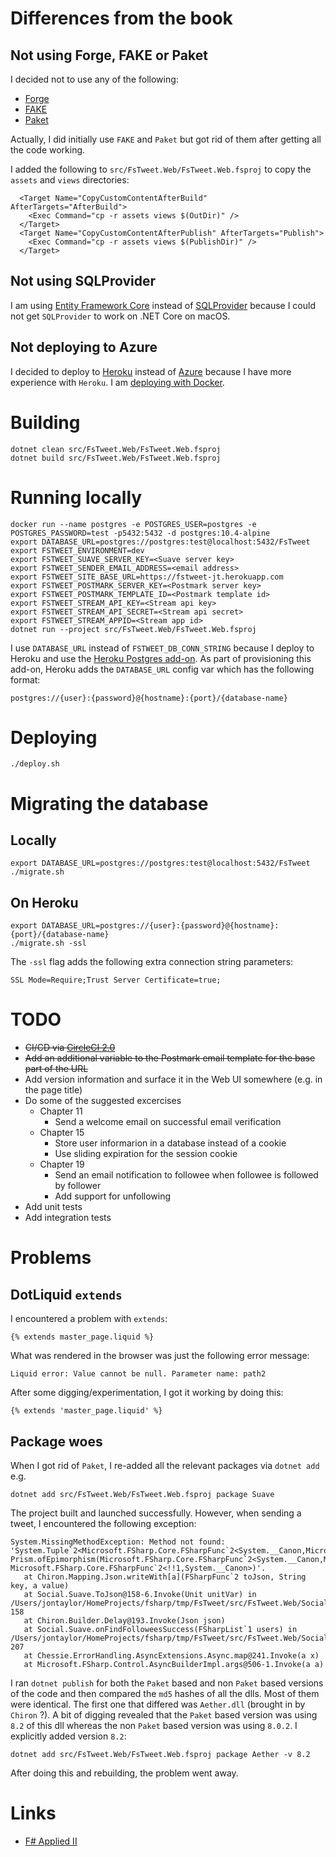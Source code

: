 # Differences from the book

## Not using Forge, FAKE or Paket

I decided not to use any of the following:

* [Forge](https://github.com/fsharp-editing/Forge)
* [FAKE](https://github.com/fsharp/FAKE)
* [Paket](https://fsprojects.github.io/Paket/)

Actually, I did initially use `FAKE` and `Paket` but got rid of them after getting all the code working.

I added the following to `src/FsTweet.Web/FsTweet.Web.fsproj` to copy the `assets` and `views` directories:

```
  <Target Name="CopyCustomContentAfterBuild" AfterTargets="AfterBuild">
    <Exec Command="cp -r assets views $(OutDir)" />
  </Target>
  <Target Name="CopyCustomContentAfterPublish" AfterTargets="Publish">
    <Exec Command="cp -r assets views $(PublishDir)" />
  </Target>
```

## Not using SQLProvider

I am using
[Entity Framework Core](https://docs.microsoft.com/en-us/ef/core/)
instead of
[SQLProvider](https://github.com/fsprojects/SQLProvider)
because I could not get `SQLProvider` to work on .NET Core on macOS.

## Not deploying to Azure

I decided to deploy to
[Heroku](https://www.heroku.com/)
instead of
[Azure](https://azure.microsoft.com/)
because I have more experience with `Heroku`. I am
[deploying with Docker](https://devcenter.heroku.com/categories/deploying-with-docker).

# Building

```
dotnet clean src/FsTweet.Web/FsTweet.Web.fsproj
dotnet build src/FsTweet.Web/FsTweet.Web.fsproj
```

# Running locally

```
docker run --name postgres -e POSTGRES_USER=postgres -e POSTGRES_PASSWORD=test -p5432:5432 -d postgres:10.4-alpine
export DATABASE_URL=postgres://postgres:test@localhost:5432/FsTweet
export FSTWEET_ENVIRONMENT=dev
export FSTWEET_SUAVE_SERVER_KEY=<Suave server key>
export FSTWEET_SENDER_EMAIL_ADDRESS=<email address>
export FSTWEET_SITE_BASE_URL=https://fstweet-jt.herokuapp.com
export FSTWEET_POSTMARK_SERVER_KEY=<Postmark server key>
export FSTWEET_POSTMARK_TEMPLATE_ID=<Postmark template id>
export FSTWEET_STREAM_API_KEY=<Stream api key>
export FSTWEET_STREAM_API_SECRET=<Stream api secret>
export FSTWEET_STREAM_APPID=<Stream app id>
dotnet run --project src/FsTweet.Web/FsTweet.Web.fsproj
```

I use `DATABASE_URL` instead of `FSTWEET_DB_CONN_STRING` because I deploy to Heroku
and use the
[Heroku Postgres add-on](https://www.heroku.com/postgres).
As part of provisioning this add-on, Heroku adds the `DATABASE_URL` config var which has
the following format:

```
postgres://{user}:{password}@{hostname}:{port}/{database-name}
```

# Deploying

```
./deploy.sh
```

# Migrating the database

## Locally

```
export DATABASE_URL=postgres://postgres:test@localhost:5432/FsTweet
./migrate.sh
```

## On Heroku

```
export DATABASE_URL=postgres://{user}:{password}@{hostname}:{port}/{database-name}
./migrate.sh -ssl
```

The `-ssl` flag adds the following extra connection string parameters:

```
SSL Mode=Require;Trust Server Certificate=true;
```

# TODO

* ~~CI/CD via [CircleCI 2.0](https://circleci.com/)~~
* ~~Add an additional variable to the Postmark email template for the base part of the URL~~
* Add version information and surface it in the Web UI somewhere (e.g. in the page title)
* Do some of the suggested excercises
    * Chapter 11
        * Send a welcome email on successful email verification
    * Chapter 15
        * Store user informarion in a database instead of a cookie
        * Use sliding expiration for the session cookie
    * Chapter 19
        * Send an email notification to followee when followee is followed by follower
        * Add support for unfollowing
* Add unit tests
* Add integration tests

# Problems

## DotLiquid `extends`

I encountered a problem with `extends`:

```
{% extends master_page.liquid %}
```

What was rendered in the browser was just the following error message:

```
Liquid error: Value cannot be null. Parameter name: path2
```

After some digging/experimentation, I got it working by doing this:

```
{% extends 'master_page.liquid' %}
```

## Package woes

When I got rid of `Paket`, I re-added all the relevant packages via `dotnet add` e.g.

```
dotnet add src/FsTweet.Web/FsTweet.Web.fsproj package Suave
```

The project built and launched successfully. However, when sending a tweet, I encountered the following exception:

```
System.MissingMethodException: Method not found: 'System.Tuple`2<Microsoft.FSharp.Core.FSharpFunc`2<System.__Canon,Microsoft.FSharp.Core.FSharpOption`1<!!1>>,Microsoft.FSharp.Core.FSharpFunc`2<!!1,Microsoft.FSharp.Core.FSharpFunc`2<System.__Canon,System.__Canon>>> Prism.ofEpimorphism(Microsoft.FSharp.Core.FSharpFunc`2<System.__Canon,Microsoft.FSharp.Core.FSharpOption`1<!!1>>, Microsoft.FSharp.Core.FSharpFunc`2<!!1,System.__Canon>)'.
   at Chiron.Mapping.Json.writeWith[a](FSharpFunc`2 toJson, String key, a value)
   at Social.Suave.ToJson@158-6.Invoke(Unit unitVar) in /Users/jontaylor/HomeProjects/fsharp/tmp/FsTweet/src/FsTweet.Web/Social.fs:line 158
   at Chiron.Builder.Delay@193.Invoke(Json json)
   at Social.Suave.onFindFolloweesSuccess(FSharpList`1 users) in /Users/jontaylor/HomeProjects/fsharp/tmp/FsTweet/src/FsTweet.Web/Social.fs:line 207
   at Chessie.ErrorHandling.AsyncExtensions.Async.map@241.Invoke(a x)
   at Microsoft.FSharp.Control.AsyncBuilderImpl.args@506-1.Invoke(a a)
```

I ran `dotnet publish` for both the `Paket` based and non `Paket` based versions of the code and then compared the `md5` hashes of all the dlls. Most of them were identical. The first one that differed was `Aether.dll` (brought in by `Chiron` ?). A bit of digging revealed that the `Paket` based version was using `8.2` of this dll whereas the non `Paket` based version was using `8.0.2`. I explicitly added version `8.2`:

```
dotnet add src/FsTweet.Web/FsTweet.Web.fsproj package Aether -v 8.2
```

After doing this and rebuilding, the problem went away.

# Links

* [F# Applied II](https://www.demystifyfp.com/FsApplied2/)
